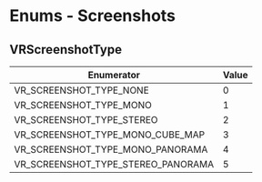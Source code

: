 # Enums - Screenshots

## VRScreenshotType

Enumerator | Value
---------- | -----
VR_SCREENSHOT_TYPE_NONE | 0
VR_SCREENSHOT_TYPE_MONO | 1
VR_SCREENSHOT_TYPE_STEREO | 2
VR_SCREENSHOT_TYPE_MONO_CUBE_MAP | 3
VR_SCREENSHOT_TYPE_MONO_PANORAMA | 4
VR_SCREENSHOT_TYPE_STEREO_PANORAMA | 5